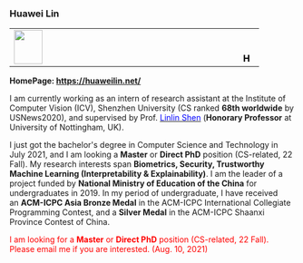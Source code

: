 ### Huawei Lin
<html>
    <table style="margin-left: auto; margin-right: auto;">
        <tr>
            <td width="15%">
			<div style="height:60px;width:50px; float:left;">
				<img src="http://huaweilin.net/wp-content/uploads/2021/08/20210803.jpg" alt="" width="100%" height="100%" />
				</div>
            </td>
            <td width="75%">
			<div style="height:60px;width:20px; float:right;">
			<font size="3px" color="black">&emsp;&emsp;<b>Huawei Lin / 林华伟</b></font><br/>
			<font size="3px">&emsp;&emsp;IEEE Student Member</font><br/>
			<font size="3px">&emsp;&emsp;Bachelor of Computer Science and Technology ( <i>July 2021</i> )</font><br/>
			<font size="3px"  color="blue">&emsp;&emsp;huaweilin.cs AT gmail.com</font><br/>
			<font size="3px">&emsp;&emsp;<a target="_blank" href="https://github.com/huawei-lin" rel="noopener" style="color:#2E86C1;">GitHub</a>    ◊    <a target="_blank" href="https://winsoul.blog.csdn.net/" rel="noopener" style="color:#2E86C1;">CSDN Blog</a>    ◊    <a target="_blank" href="https://drive.google.com/file/d/18xKzvnbkC4ZS7h3TAZIDJ3zHus1fwi6l/view?usp=sharing" rel="noopener" style="color:#2E86C1;">CV</a>    ◊    <a target="_blank" href="https://huaweilin.net/" rel="noopener" style="color:#2E86C1;">HomePage</a> </font>
			</div>
            </td>
        </tr>
    </table>
</html>

**HomePage: https://huaweilin.net/**

I am currently working as an intern of research assistant at the Institute of Computer Vision (ICV), Shenzhen University (CS ranked **68th worldwide** by USNews2020), and supervised by Prof.  [<font color="blue">Linlin Shen</font>](https://scholar.google.com/citations?user=AZ_y9HgAAAAJ&hl=en&oi=ao) (**Honorary Professor** at University of Nottingham, UK).

I just got the bachelor's degree in Computer Science and Technology in July 2021, and I am looking a **Master** or **Direct PhD** position (CS-related, 22 Fall). My research interests span <b>Biometrics, Security, Trustworthy Machine Learning (Interpretability & Explainability)</b>. I am the leader of a project funded by <b>National Ministry of Education of the China</b> for undergraduates in 2019. In my period of undergraduate, I have received an <b>ACM-ICPC Asia Bronze Medal</b> in the ACM-ICPC International Collegiate Programming Contest, and a <b>Silver Medal</b> in the ACM-ICPC Shaanxi Province Contest of China.

<font color="red">I am looking for a **Master** or **Direct PhD** position (CS-related, 22 Fall). Please email me if you are interested. (Aug. 10, 2021)</font>
